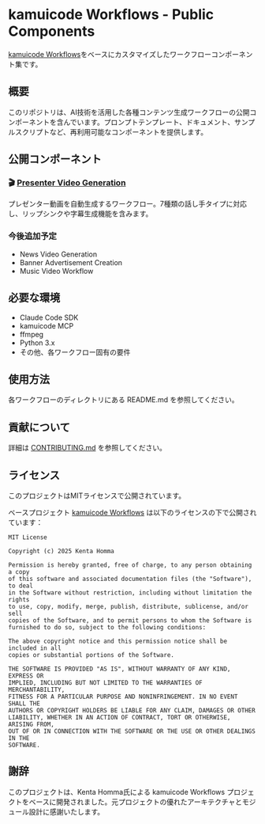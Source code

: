 # kamuicode Workflows - Public Components

[kamuicode Workflows](https://github.com/khomma/kamuicode-workflow)をベースにカスタマイズしたワークフローコンポーネント集です。

## 概要

このリポジトリは、AI技術を活用した各種コンテンツ生成ワークフローの公開コンポーネントを含んでいます。プロンプトテンプレート、ドキュメント、サンプルスクリプトなど、再利用可能なコンポーネントを提供します。

## 公開コンポーネント

### 🎬 [Presenter Video Generation](./presenter-video-generation/)
プレゼンター動画を自動生成するワークフロー。7種類の話し手タイプに対応し、リップシンクや字幕生成機能を含みます。

### 今後追加予定
- News Video Generation
- Banner Advertisement Creation
- Music Video Workflow

## 必要な環境

- Claude Code SDK
- kamuicode MCP
- ffmpeg
- Python 3.x
- その他、各ワークフロー固有の要件

## 使用方法

各ワークフローのディレクトリにある README.md を参照してください。

## 貢献について

詳細は [CONTRIBUTING.md](./CONTRIBUTING.md) を参照してください。

## ライセンス

このプロジェクトはMITライセンスで公開されています。

ベースプロジェクト [kamuicode Workflows](https://github.com/khomma/kamuicode-workflow) は以下のライセンスの下で公開されています：

```
MIT License

Copyright (c) 2025 Kenta Homma

Permission is hereby granted, free of charge, to any person obtaining a copy
of this software and associated documentation files (the "Software"), to deal
in the Software without restriction, including without limitation the rights
to use, copy, modify, merge, publish, distribute, sublicense, and/or sell
copies of the Software, and to permit persons to whom the Software is
furnished to do so, subject to the following conditions:

The above copyright notice and this permission notice shall be included in all
copies or substantial portions of the Software.

THE SOFTWARE IS PROVIDED "AS IS", WITHOUT WARRANTY OF ANY KIND, EXPRESS OR
IMPLIED, INCLUDING BUT NOT LIMITED TO THE WARRANTIES OF MERCHANTABILITY,
FITNESS FOR A PARTICULAR PURPOSE AND NONINFRINGEMENT. IN NO EVENT SHALL THE
AUTHORS OR COPYRIGHT HOLDERS BE LIABLE FOR ANY CLAIM, DAMAGES OR OTHER
LIABILITY, WHETHER IN AN ACTION OF CONTRACT, TORT OR OTHERWISE, ARISING FROM,
OUT OF OR IN CONNECTION WITH THE SOFTWARE OR THE USE OR OTHER DEALINGS IN THE
SOFTWARE.
```

## 謝辞

このプロジェクトは、Kenta Homma氏による kamuicode Workflows プロジェクトをベースに開発されました。元プロジェクトの優れたアーキテクチャとモジュール設計に感謝いたします。